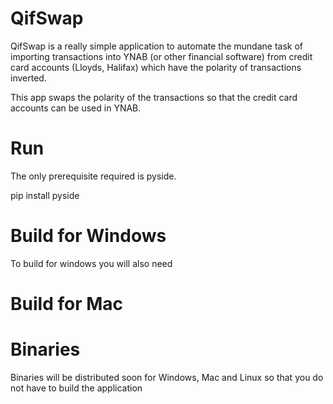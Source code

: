 QifSwap
=======

QifSwap is a really simple application to automate the mundane task of importing transactions into YNAB (or other financial software) from credit card accounts (Lloyds, Halifax) which have the polarity of transactions inverted. 

This app swaps the polarity of the transactions so that the credit card accounts can be used in YNAB.

Run
===

The only prerequisite required is pyside.

pip install pyside


Build for Windows
=================
To build for windows you will also need 



Build for Mac
=============





Binaries
========

Binaries will be distributed soon for Windows, Mac and Linux so that you do not have to build the application
